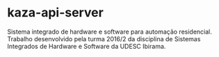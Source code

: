 # kaza-api-server
Sistema integrado de hardware e software para automação residencial. Trabalho desenvolvido pela turma 2016/2 da disciplina de Sistemas Integrados de Hardware e Software da UDESC Ibirama.
